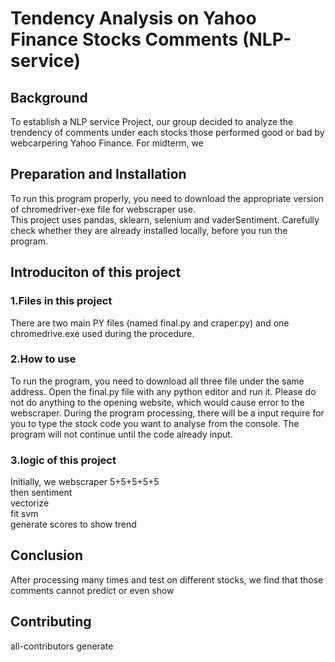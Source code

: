 # Tendency Analysis on Yahoo Finance Stocks Comments (NLP-service)
## Background
To establish a NLP service Project, our group decided to analyze the trendency of comments under each stocks those performed good or bad by webcarpering Yahoo Finance. For midterm, we
## Preparation and Installation
To run this program properly, you need to download the appropriate version of chromedriver-exe file for webscraper use.  
This project uses pandas, sklearn, selenium and vaderSentiment. Carefully check whether they are already installed locally, before you run the program.

## Introduciton of this project
### 1.Files in this project
There are two main PY files (named final.py and craper.py) and one chromedrive.exe used during the procedure.

### 2.How to use
To run the program, you need to download all three file under the same address. Open the final.py file with any python editor and run it. Please do not do anything to the opening website, which would cause error to the webscraper. During the program processing, there will be a input require for you to type the stock code you want to analyse from the console. The program will not continue until the code already input.

### 3.logic of this project
Initially, we webscraper 5+5+5+5+5  
then sentiment  
vectorize  
fit svm  
generate scores to show trend  



## Conclusion
After processing many times and test on different stocks, we find that those comments cannot predict or even show  

## Contributing 
<!-- ALL-CONTRIBUTORS-LIST: START - Do not remove or modify this section -->
<!-- ALL-CONTRIBUTORS-LIST:END -->
all-contributors generate
